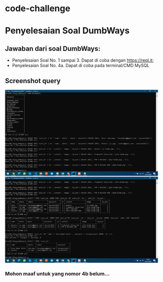 # code-challenge

# Penyelesaian Soal DumbWays

## Jawaban dari soal DumbWays:

  * Penyelesaian Soal No. 1 sampai 3. Dapat di coba dengan https://repl.it;
  * Penyelesaian Soal No. 4a. Dapat di coba pada terminal/CMD MySQL
## Screenshot query
![ss1](https://github.com/kevadamar/code-challenge/blob/master/ss4a1.png)
![ss2](https://github.com/kevadamar/code-challenge/blob/master/ss4a2.png)

### Mohon maaf untuk yang nomor 4b belum...
